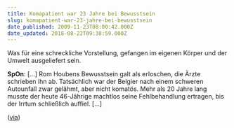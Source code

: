 ```yaml
---
title: Komapatient war 23 Jahre bei Bewusstsein
slug: komapatient-war-23-jahre-bei-bewusstsein
date_published: 2009-11-23T08:00:42.000Z
date_updated: 2018-08-22T09:38:59.000Z
---
```


Was für eine schreckliche Vorstellung, gefangen im eigenen Körper und der Umwelt ausgeliefert sein.

**SpOn**: [...] Rom Houbens Bewusstsein galt als erloschen, die Ärzte schrieben ihn ab. Tatsächlich war der Belgier nach einem schweren Autounfall zwar gelähmt, aber nicht komatös. Mehr als 20 Jahre lang musste der heute 46-Jährige machtlos seine Fehlbehandlung ertragen, bis der Irrtum schließlich auffiel. [...]

([via](http://www.spiegel.de/wissenschaft/medizin/0,1518,662627,00.html))
